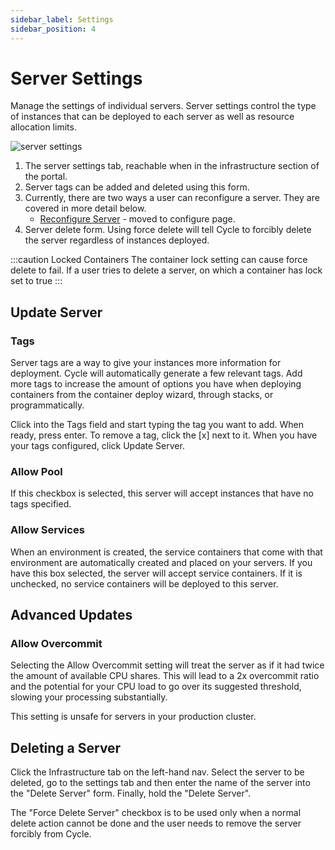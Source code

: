 ```yaml
---
sidebar_label: Settings
sidebar_position: 4
---
```


# Server Settings

Manage the settings of individual servers. Server settings control the type of instances that can be deployed to each server as well as resource allocation limits.

![server settings](https://static.cycle.io/portal-docs/server/settings.png)

1. The server settings tab, reachable when in the infrastructure section of the portal.
2. Server tags can be added and deleted using this form.
3. Currently, there are two ways a user can reconfigure a server. They are covered in more detail below.
    - [Reconfigure Server](/reference/infrastructure/servers/configure#reconfigure-server) - moved to configure page. 
4. Server delete form. Using force delete will tell Cycle to forcibly delete the server regardless of instances deployed.

:::caution Locked Containers
The container lock setting can cause force delete to fail. If a user tries to delete a server, on which a container has lock set to true
:::



## Update Server

### Tags

Server tags are a way to give your instances more information for deployment. Cycle will automatically generate a few relevant tags. Add more tags to increase the amount of options you have when deploying containers from the container deploy wizard, through stacks, or programmatically.

Click into the Tags field and start typing the tag you want to add. When ready, press enter. To remove a tag, click the [x] next to it. When you have your tags configured, click Update Server.

### Allow Pool

If this checkbox is selected, this server will accept instances that have no tags specified.

### Allow Services

When an environment is created, the service containers that come with that environment are automatically created and placed on your servers. If you have this box selected, the server will accept service containers. If it is unchecked, no service containers will be deployed to this server.

## Advanced Updates

### Allow Overcommit

Selecting the Allow Overcommit setting will treat the server as if it had twice the amount of available CPU shares. This will lead to a 2x overcommit ratio and the potential for your CPU load to go over its suggested threshold, slowing your processing substantially.

This setting is unsafe for servers in your production cluster.

## Deleting a Server

Click the Infrastructure tab on the left-hand nav. Select the server to be deleted, go to the settings tab and then enter the name of the server into the "Delete Server" form. Finally, hold the "Delete Server".

The "Force Delete Server" checkbox is to be used only when a normal delete action cannot be done and the user needs to remove the server forcibly from Cycle.
